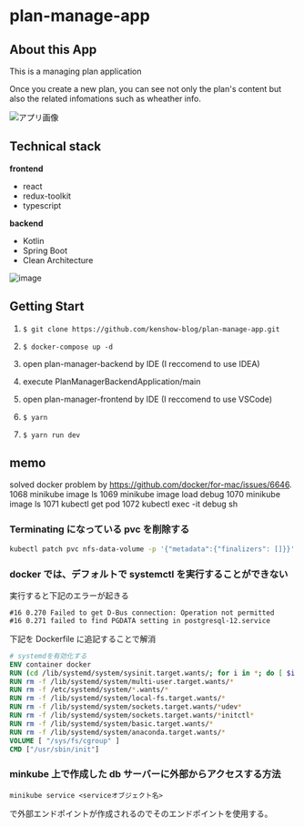 # plan-manage-app

## About this App

This is a managing plan application

Once you create a new plan, you can see not only the plan's content but also the related infomations such as wheather info.

![アプリ画像](https://user-images.githubusercontent.com/85926984/221210558-41240259-7b90-45c4-9433-e0deead2dd85.png)

## Technical stack

**frontend**

- react
- redux-toolkit
- typescript

**backend**

- Kotlin
- Spring Boot
- Clean Architecture

![image](https://user-images.githubusercontent.com/65284319/221415283-5abad695-ee52-4848-b977-05a936ccc886.png)

## Getting Start

1. `$ git clone https://github.com/kenshow-blog/plan-manage-app.git`

2. `$ docker-compose up -d`

3. open plan-manager-backend by IDE (I reccomend to use IDEA)

4. execute PlanManagerBackendApplication/main

5. open plan-manager-frontend by IDE (I reccomend to use VSCode)

6. `$ yarn`

7. `$ yarn run dev`

## memo

solved docker problem by https://github.com/docker/for-mac/issues/6646.
1068 minikube image ls
1069 minikube image load debug
1070 minikube image ls
1071 kubectl get pod
1072 kubectl exec -it debug sh

### Terminating になっている pvc を削除する

```sh
kubectl patch pvc nfs-data-volume -p '{"metadata":{"finalizers": []}}' --type=merge
```

### docker では、デフォルトで systemctl を実行することができない

実行すると下記のエラーが起きる

```
#16 0.270 Failed to get D-Bus connection: Operation not permitted
#16 0.271 failed to find PGDATA setting in postgresql-12.service
```

下記を Dockerfile に追記することで解消

```Dockerfile
# systemdを有効化する
ENV container docker
RUN (cd /lib/systemd/system/sysinit.target.wants/; for i in *; do [ $i == systemd-tmpfiles-setup.service ] || rm -f $i; done)
RUN rm -f /lib/systemd/system/multi-user.target.wants/*
RUN rm -f /etc/systemd/system/*.wants/*
RUN rm -f /lib/systemd/system/local-fs.target.wants/*
RUN rm -f /lib/systemd/system/sockets.target.wants/*udev*
RUN rm -f /lib/systemd/system/sockets.target.wants/*initctl*
RUN rm -f /lib/systemd/system/basic.target.wants/*
RUN rm -f /lib/systemd/system/anaconda.target.wants/*
VOLUME [ "/sys/fs/cgroup" ]
CMD ["/usr/sbin/init"]
```

### minkube 上で作成した db サーバーに外部からアクセスする方法

```
minikube service <serviceオブジェクト名>
```

で外部エンドポイントが作成されるのでそのエンドポイントを使用する。
